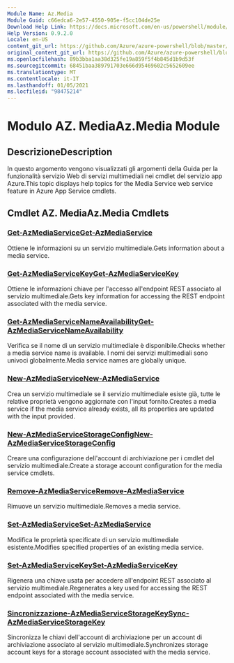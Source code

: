 ```yaml
---
Module Name: Az.Media
Module Guid: c66edca6-2e57-4550-905e-f5cc104de25e
Download Help Link: https://docs.microsoft.com/en-us/powershell/module/az.media
Help Version: 0.9.2.0
Locale: en-US
content_git_url: https://github.com/Azure/azure-powershell/blob/master/src/Media/Media/help/Az.Media.md
original_content_git_url: https://github.com/Azure/azure-powershell/blob/master/src/Media/Media/help/Az.Media.md
ms.openlocfilehash: 89b3bba1aa38d325fe19a859f5f4b845d1b9d53f
ms.sourcegitcommit: 68451baa389791703e666d95469602c5652609ee
ms.translationtype: MT
ms.contentlocale: it-IT
ms.lasthandoff: 01/05/2021
ms.locfileid: "98475214"
---
```

# <span data-ttu-id="2a54e-101">Modulo AZ. Media</span><span class="sxs-lookup"><span data-stu-id="2a54e-101">Az.Media Module</span></span>
## <span data-ttu-id="2a54e-102">Descrizione</span><span class="sxs-lookup"><span data-stu-id="2a54e-102">Description</span></span>
<span data-ttu-id="2a54e-103">In questo argomento vengono visualizzati gli argomenti della Guida per la funzionalità servizio Web di servizi multimediali nei cmdlet del servizio app Azure.</span><span class="sxs-lookup"><span data-stu-id="2a54e-103">This topic displays help topics for the Media Service web service feature in Azure App Service cmdlets.</span></span>

## <span data-ttu-id="2a54e-104">Cmdlet AZ. Media</span><span class="sxs-lookup"><span data-stu-id="2a54e-104">Az.Media Cmdlets</span></span>
### [<span data-ttu-id="2a54e-105">Get-AzMediaService</span><span class="sxs-lookup"><span data-stu-id="2a54e-105">Get-AzMediaService</span></span>](Get-AzMediaService.md)
<span data-ttu-id="2a54e-106">Ottiene le informazioni su un servizio multimediale.</span><span class="sxs-lookup"><span data-stu-id="2a54e-106">Gets information about a media service.</span></span>

### [<span data-ttu-id="2a54e-107">Get-AzMediaServiceKey</span><span class="sxs-lookup"><span data-stu-id="2a54e-107">Get-AzMediaServiceKey</span></span>](Get-AzMediaServiceKey.md)
<span data-ttu-id="2a54e-108">Ottiene le informazioni chiave per l'accesso all'endpoint REST associato al servizio multimediale.</span><span class="sxs-lookup"><span data-stu-id="2a54e-108">Gets key information for accessing the REST endpoint associated with the media service.</span></span>

### [<span data-ttu-id="2a54e-109">Get-AzMediaServiceNameAvailability</span><span class="sxs-lookup"><span data-stu-id="2a54e-109">Get-AzMediaServiceNameAvailability</span></span>](Get-AzMediaServiceNameAvailability.md)
<span data-ttu-id="2a54e-110">Verifica se il nome di un servizio multimediale è disponibile.</span><span class="sxs-lookup"><span data-stu-id="2a54e-110">Checks whether a media service name is available.</span></span>
<span data-ttu-id="2a54e-111">I nomi dei servizi multimediali sono univoci globalmente.</span><span class="sxs-lookup"><span data-stu-id="2a54e-111">Media service names are globally unique.</span></span>

### [<span data-ttu-id="2a54e-112">New-AzMediaService</span><span class="sxs-lookup"><span data-stu-id="2a54e-112">New-AzMediaService</span></span>](New-AzMediaService.md)
<span data-ttu-id="2a54e-113">Crea un servizio multimediale se il servizio multimediale esiste già, tutte le relative proprietà vengono aggiornate con l'input fornito.</span><span class="sxs-lookup"><span data-stu-id="2a54e-113">Creates a media service if the media service already exists, all its properties are updated with the input provided.</span></span>

### [<span data-ttu-id="2a54e-114">New-AzMediaServiceStorageConfig</span><span class="sxs-lookup"><span data-stu-id="2a54e-114">New-AzMediaServiceStorageConfig</span></span>](New-AzMediaServiceStorageConfig.md)
<span data-ttu-id="2a54e-115">Creare una configurazione dell'account di archiviazione per i cmdlet del servizio multimediale.</span><span class="sxs-lookup"><span data-stu-id="2a54e-115">Create a storage account configuration for the media service cmdlets.</span></span>

### [<span data-ttu-id="2a54e-116">Remove-AzMediaService</span><span class="sxs-lookup"><span data-stu-id="2a54e-116">Remove-AzMediaService</span></span>](Remove-AzMediaService.md)
<span data-ttu-id="2a54e-117">Rimuove un servizio multimediale.</span><span class="sxs-lookup"><span data-stu-id="2a54e-117">Removes a media service.</span></span>

### [<span data-ttu-id="2a54e-118">Set-AzMediaService</span><span class="sxs-lookup"><span data-stu-id="2a54e-118">Set-AzMediaService</span></span>](Set-AzMediaService.md)
<span data-ttu-id="2a54e-119">Modifica le proprietà specificate di un servizio multimediale esistente.</span><span class="sxs-lookup"><span data-stu-id="2a54e-119">Modifies specified properties of an existing media service.</span></span>

### [<span data-ttu-id="2a54e-120">Set-AzMediaServiceKey</span><span class="sxs-lookup"><span data-stu-id="2a54e-120">Set-AzMediaServiceKey</span></span>](Set-AzMediaServiceKey.md)
<span data-ttu-id="2a54e-121">Rigenera una chiave usata per accedere all'endpoint REST associato al servizio multimediale.</span><span class="sxs-lookup"><span data-stu-id="2a54e-121">Regenerates a key used for accessing the REST endpoint associated with the media service.</span></span>

### [<span data-ttu-id="2a54e-122">Sincronizzazione-AzMediaServiceStorageKey</span><span class="sxs-lookup"><span data-stu-id="2a54e-122">Sync-AzMediaServiceStorageKey</span></span>](Sync-AzMediaServiceStorageKey.md)
<span data-ttu-id="2a54e-123">Sincronizza le chiavi dell'account di archiviazione per un account di archiviazione associato al servizio multimediale.</span><span class="sxs-lookup"><span data-stu-id="2a54e-123">Synchronizes storage account keys for a storage account associated with the media service.</span></span>

